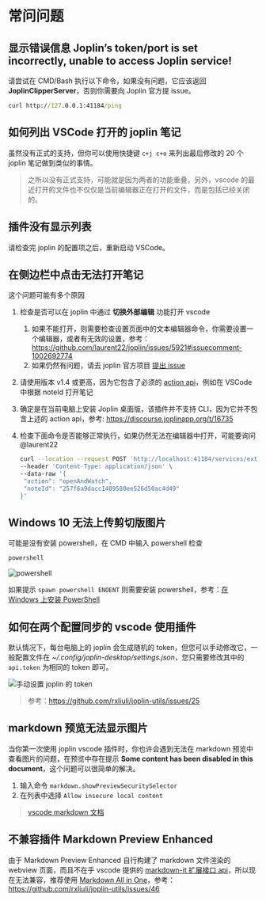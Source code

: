 # 常问问题

## 显示错误信息 **Joplin’s token/port is set incorrectly, unable to access Joplin service!**

请尝试在 CMD/Bash 执行以下命令，如果没有问题，它应该返回 **JoplinClipperServer**，否则你需要向 Joplin 官方提 issue。

```cmd
curl http://127.0.0.1:41184/ping
```

## 如何列出 VSCode 打开的 joplin 笔记

虽然没有正式的支持，但你可以使用快捷键 `c+j c+o` 来列出最后修改的 20 个 joplin 笔记做到类似的事情。

> 之所以没有正式支持，可能就是因为两者的功能重叠，另外，vscode 的最近打开的文件也不仅仅是当前编辑器正在打开的文件，而是包括已经关闭的。

## 插件没有显示列表

请检查完 joplin 的配置项之后，重新启动 VSCode。

## 在侧边栏中点击无法打开笔记

这个问题可能有多个原因

1. 检查是否可以在 joplin 中通过 **切换外部编辑** 功能打开 vscode
   1. 如果不能打开，则需要检查设置页面中的文本编辑器命令，你需要设置一个编辑器，或者有无效的设置，参考：<https://github.com/laurent22/joplin/issues/5921#issuecomment-1002692774>
   2. 如果仍然有问题，请去 joplin 官方项目 [提出 issue](https://github.com/laurent22/joplin/issues)
2. 请使用版本 v1.4 或更高，因为它包含了必须的 [action api](https://discourse.joplinapp.org/t/9277/11)，例如在 VSCode 中根据 noteId 打开笔记
3. 确定是在当前电脑上安装 Joplin 桌面版，该插件并不支持 CLI，因为它并不包含上述的 action api，参考: <https://discourse.joplinapp.org/t/16735>
4. 检查下面命令是否能够正常执行，如果仍然无法在编辑器中打开，可能要询问 @laurent22

   ```sh
   curl --location --request POST 'http://localhost:41184/services/externalEditWatcher?token=***' \
   --header 'Content-Type: application/json' \
   --data-raw '{
    "action": "openAndWatch",
    "noteId": "257f6a9dacc1409580ee526d50ac4d49"
   }'
   ```

## Windows 10 无法上传剪切版图片

可能是没有安装 powershell，在 CMD 中输入 powershell 检查

```sh
powershell
```

![powershell](https://user-images.githubusercontent.com/24560368/115563663-5d855c00-a2ea-11eb-8b08-dfa7dd773601.png)

如果提示 `spawn powershell ENOENT` 则需要安装 powershell，参考：[在 Windows 上安装 PowerShell](https://docs.microsoft.com/en-us/powershell/scripting/install/installing-powershell-core-on-windows?view=powershell-7.1)

## 如何在两个配置同步的 vscode 使用插件

默认情况下，每台电脑上的 joplin 会生成随机的 token，但您可以手动修改它，一般配置文件在 _~/.config/joplin-desktop/settings.json_，您只需要修改其中的 `api.token` 为相同的 token 即可。

![手动设置 joplin 的 token](/images/manually-set-token-of-joplin.png)

> 参考：<https://github.com/rxliuli/joplin-utils/issues/25>

## markdown 预览无法显示图片

当你第一次使用 joplin vscode 插件时，你也许会遇到无法在 markdown 预览中查看图片的问题，在预览中存在提示 **Some content has been disabled in this document**，这个问题可以很简单的解决。

1. 输入命令 `markdown.showPreviewSecuritySelector`
2. 在列表中选择 `Allow insecure local content`

> [vscode markdown 文档](https://code.visualstudio.com/docs/languages/markdown#_markdown-preview-security)

## 不兼容插件 Markdown Preview Enhanced

由于 Markdown Preview Enhanced 自行构建了 markdown 文件渲染的 webview 页面，而且不在乎 vscode 提供的 [markdown-it 扩展接口 api](https://code.visualstudio.com/api/extension-guides/markdown-extension)，所以现在无法兼容，推荐使用 [Markdown All in One](https://marketplace.visualstudio.com/items?itemName=yzhang.markdown-all-in-one)，参考：<https://github.com/rxliuli/joplin-utils/issues/46>
